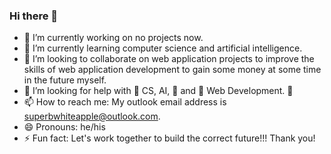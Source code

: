 ### Hi there 👋

- 🔭 I’m currently working on no projects now.
- 🌱 I’m currently learning computer science and artificial intelligence.
- 👯 I’m looking to collaborate on web application projects to improve the skills of web application development to gain some money at some time in the future myself.
- 🤔 I’m looking for help with 🥋 CS, AI, 🥋 and 🤑 Web Development. 🤑
- 📫 How to reach me: My outlook email address is superbwhiteapple@outlook.com.
- 😄 Pronouns: he/his
- ⚡ Fun fact: Let's work together to build the correct future!!! Thank you!
